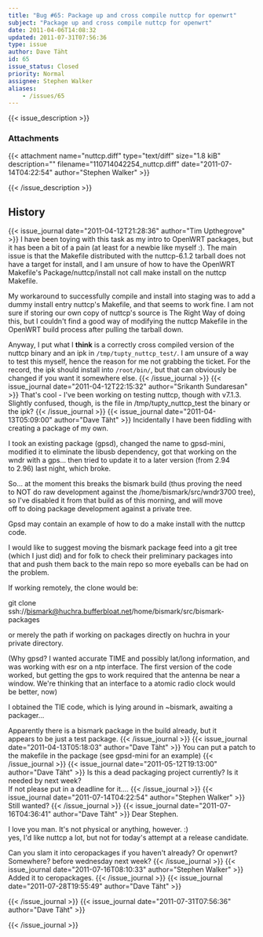 ```yaml
---
title: "Bug #65: Package up and cross compile nuttcp for openwrt"
subject: "Package up and cross compile nuttcp for openwrt"
date: 2011-04-06T14:08:32
updated: 2011-07-31T07:56:36
type: issue
author: Dave Täht
id: 65
issue_status: Closed
priority: Normal
assignee: Stephen Walker
aliases:
    - /issues/65
---
```


{{< issue_description >}}


### Attachments
{{< attachment name="nuttcp.diff" type="text/diff" size="1.8 kiB" description="" filename="110714042254_nuttcp.diff" date="2011-07-14T04:22:54" author="Stephen Walker" >}}

{{< /issue_description >}}

## History
{{< issue_journal date="2011-04-12T21:28:36" author="Tim Upthegrove" >}}
I have been toying with this task as my intro to OpenWRT packages, but
it has been a bit of a pain (at least for a newbie like myself :). The
main issue is that the Makefile distributed with the nuttcp-6.1.2
tarball does not have a target for install, and I am unsure of how to
have the OpenWRT Makefile's Package/nuttcp/install not call make install
on the nuttcp Makefile.

My workaround to successfully compile and install into staging was to
add a dummy install entry nuttcp's Makefile, and that seems to work
fine. I am not sure if storing our own copy of nuttcp's source is The
Right Way of doing this, but I couldn't find a good way of modifying the
nuttcp Makefile in the OpenWRT build process after pulling the tarball
down.

Anyway, I put what I **think** is a correctly cross compiled version of
the nuttcp binary and an ipk in `/tmp/tupty_nuttcp_test/`. I am unsure
of a way to test this myself, hence the reason for me not grabbing the
ticket. For the record, the ipk should install into `/root/bin/`, but
that can obviously be changed if you want it somewhere else.
{{< /issue_journal >}}
{{< issue_journal date="2011-04-12T22:15:32" author="Srikanth Sundaresan" >}}
That's cool - I've been working on testing nuttcp, though with v7.1.3.
Slightly confused, though, is the file in /tmp/tupty\_nuttcp\_test the
binary or the ipk?
{{< /issue_journal >}}
{{< issue_journal date="2011-04-13T05:09:00" author="Dave Täht" >}}
Incidentally I have been fiddling with creating a package of my own.

I took an existing package (gpsd), changed the name to gpsd-mini,\
modified it to eliminate the libusb dependency, got that working on the\
wndr with a gps... then tried to update it to a later version (from
2.94\
to 2.96) last night, which broke.

So... at the moment this breaks the bismark build (thus proving the
need\
to NOT do raw development against the /home/bismark/src/wndr3700 tree),\
so I've disabled it from that build as of this morning, and will move\
off to doing package development against a private tree.

Gpsd may contain an example of how to do a make install with the nuttcp\
code.

I would like to suggest moving the bismark package feed into a git tree\
(which I just did) and for folk to check their preliminary packages
into\
that and push them back to the main repo so more eyeballs can be had on\
the problem.

If working remotely, the clone would be:

git clone\
ssh://bismark@huchra.bufferbloat.net/home/bismark/src/bismark-packages

or merely the path if working on packages directly on huchra in your\
private directory.

(Why gpsd? I wanted accurate TIME and possibly lat/long information,
and\
was working with esr on a ntp interface. The first version of the code\
worked, but getting the gps to work required that the antenna be near a\
window. We're thinking that an interface to a atomic radio clock would\
be better, now)

I obtained the TIE code, which is lying around in \~bismark, awaiting a\
packager...

Apparently there is a bismark package in the build already, but it\
appears to be just a test package.
{{< /issue_journal >}}
{{< issue_journal date="2011-04-13T05:18:03" author="Dave Täht" >}}
You can put a patch to the makefile in the package (see gpsd-mini for an
example)
{{< /issue_journal >}}
{{< issue_journal date="2011-05-12T19:13:00" author="Dave Täht" >}}
Is this a dead packaging project currently? Is it needed by next week?\
If not please put in a deadline for it....
{{< /issue_journal >}}
{{< issue_journal date="2011-07-14T04:22:54" author="Stephen Walker" >}}
Still wanted?
{{< /issue_journal >}}
{{< issue_journal date="2011-07-16T04:36:41" author="Dave Täht" >}}
Dear Stephen.

I love you man. It's not physical or anything, however. :)\
yes, I'd like nuttcp a lot, but not for today's attempt at a release
candidate.

Can you slam it into ceropackages if you haven't already? Or openwrt?
Somewhere? before wednesday next week?
{{< /issue_journal >}}
{{< issue_journal date="2011-07-16T08:10:33" author="Stephen Walker" >}}
Added it to ceropackages.
{{< /issue_journal >}}
{{< issue_journal date="2011-07-28T19:55:49" author="Dave Täht" >}}

{{< /issue_journal >}}
{{< issue_journal date="2011-07-31T07:56:36" author="Dave Täht" >}}

{{< /issue_journal >}}

